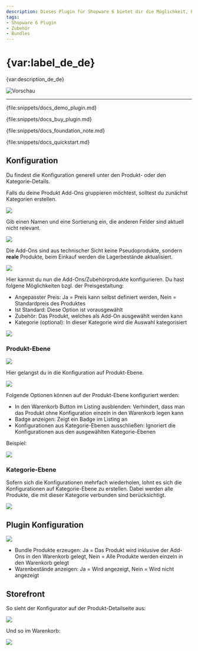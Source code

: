 ```yaml
---
description: Dieses Plugin für Shopware 6 bietet dir die Möglichkeit, Produkt- und Zubehör-Bundles zu erstellen. Innerhalb von Bundles, kannst du individuelle Preise für das Zubehör bestimmen.
tags:
- Shopware 6 Plugin
- Zubehör
- Bundles
---
```


# {var:label_de_de}

{var:description_de_de}

![Vorschau](images/storefront-01.jpg)

---

{file:snippets/docs_demo_plugin.md}

{file:snippets/docs_buy_plugin.md}

{file:snippets/docs_foundation_note.md}

{file:snippets/docs_quickstart.md}

## Konfiguration

Du findest die Konfiguration generell unter den Produkt- oder den Kategorie-Details.

Falls du deine Produkt Add-Ons gruppieren möchtest, solltest du zunächst Kategorien erstellen.

![](images/admin-01.jpg)

Gib einen Namen und eine Sortierung ein, die anderen Felder sind aktuell nicht relevant.

![](images/admin-02.jpg)

Die Add-Ons sind aus technischer Sicht keine Pseudoprodukte, sondern __reale__ Produkte, beim Einkauf werden die Lagerbestände aktualisiert.

![](images/admin-03.jpg)

Hier kannst du nun die Add-Ons/Zubehörprodukte konfigurieren. Du hast folgene Möglichkeiten bzgl. der Preisgestaltung:

- Angepasster Preis: Ja = Preis kann selbst definiert werden, Nein = Standardpreis des Produktes
- Ist Standard: Diese Option ist vorausgewählt
- Zubehör: Das Produkt, welches als Add-On ausgewählt werden kann
- Kategorie (optional): In dieser Kategorie wird die Auswahl kategorisiert

![](images/admin-04.jpg)

### Produkt-Ebene

![](images/admin-06.jpg)

Hier gelangst du in die Konfiguration auf Produkt-Ebene.

![](images/admin-05.jpg)

Folgende Optionen können auf der Produkt-Ebene konfiguriert werden:

- In den Warenkorb Button im Listing ausblenden: Verhindert, dass man das Produkt ohne Konfiguration einzeln in den Warenkorb legen kann
- Badge anzeigen: Zeigt ein Badge im Listing an
- Konfigurationen aus Kategorie-Ebenen ausschließen: Ignoriert die Konfigurationen aus den ausgewählten Kategorie-Ebenen

Beispiel:

![](images/storefront-02.jpg)

### Kategorie-Ebene

Sofern sich die Konfigurationen mehrfach wiederholen, lohnt es sich die Konfigurationen auf Kategorie-Ebene zu erstellen. Dabei werden alle Produkte, die mit dieser Kategorie verbunden sind berücksichtigt.

![](images/admin-07.jpg)

## Plugin Konfiguration

![](images/admin-08.jpg)

- Bundle Produkte erzeugen: Ja = Das Produkt wird inklusive der Add-Ons in den Warenkorb gelegt, Nein = Alle Produkte werden einzeln in den Warenkorb gelegt
- Warenbestände anzeigen: Ja = Wird angezeigt, Nein = Wird nicht angezeigt

## Storefront

So sieht der Konfigurator auf der Produkt-Detailseite aus:

![](images/storefront-01.jpg)

Und so im Warenkorb:

![](images/storefront-03.jpg)

